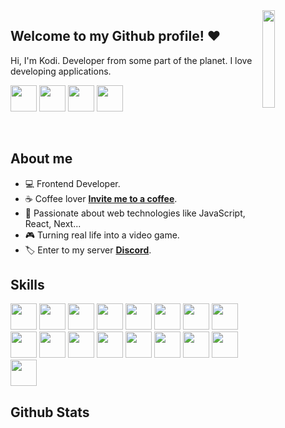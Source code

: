 <img align='right' src='https://github.com/kodiexp/kodiexp/blob/main/img/right%20mario.gif' width='20%'>  

<h2 align='left'>Welcome to my Github profile! ♥️</h2> 

Hi, I'm Kodi. Developer from some part of the planet. I love developing applications. 
<br>

<p align='left'>
    <a href='https://discord.com/users/972840062209376306'><img src='https://github.com/kodiexp/kodiexp/blob/main/networks/discord.png' height='42px' /></a>
    <a target='_blank' href='https://github.com/kodiexp'><img src='https://github.com/kodiexp/kodiexp/blob/main/networks/github.png' height='42px' /></a>
    <a href='https://www.twitch.tv/kodiexp'><img src='https://github.com/kodiexp/kodiexp/blob/main/networks/t.png' height='42px' /></a>
    <a href='https://twitter.com/Kodiexp'><img src='https://github.com/kodiexp/kodiexp/blob/main/networks/twitter.png' height='42px' /></a>
</p>

<br>
<h2 align='left'>About me</h2>

- 💻 Frontend Developer.
- ☕ Coffee lover [**Invite me to a coffee**]().
- 💜 Passionate about web technologies like JavaScript, React, Next...
- 🎮 Turning real life into a video game.
- 🏷️ Enter to my server [**Discord**](https://discord.gg/MkTvbu9gva).


<h2 align='left'>Skills</h2>
<p align='left'>
    <img src='https://github.com/kodiexp/kodiexp/blob/main/skills/cloudflare.png' height='42px' />
    <img src='https://github.com/kodiexp/kodiexp/blob/main/skills/css.png' height='42px' />
    <img src='https://github.com/kodiexp/kodiexp/blob/main/skills/git.png' height='42px' />
    <img src='https://github.com/kodiexp/kodiexp/blob/main/skills/html.png' height='42px' />
    <img src='https://github.com/kodiexp/kodiexp/blob/main/skills/java.png' height='42px' />
    <img src='https://github.com/kodiexp/kodiexp/blob/main/skills/javascript.jpg' height='42px' />
    <img src='https://github.com/kodiexp/kodiexp/blob/main/skills/mongo.png' height='42px' />
    <img src='https://github.com/kodiexp/kodiexp/blob/main/skills/mysql.png' height='42px' />
    <img src='https://github.com/kodiexp/kodiexp/blob/main/skills/mariadb.png' height='42px' />
    <img src='https://github.com/kodiexp/kodiexp/blob/main/skills/nextjs.png' height='42px' />
    <img src='https://github.com/kodiexp/kodiexp/blob/main/skills/node.webp' height='42px' />
    <img src='https://github.com/kodiexp/kodiexp/blob/main/skills/react.png' height='42px' />
    <img src='https://github.com/kodiexp/kodiexp/blob/main/skills/typescript.png' height='42px' />
    <img src='https://github.com/kodiexp/kodiexp/blob/main/skills/php.png' height='42px' />
    <img src='https://github.com/kodiexp/kodiexp/blob/main/skills/power.png' height='42px' />
    <img src='https://github.com/kodiexp/kodiexp/blob/main/skills/bash.png' height='42px' />
    <img src='https://github.com/kodiexp/kodiexp/blob/main/skills/debian.webp' height='42px' />
</p>

<h2 align="left">Github Stats</h2>
<p align="left">
    <img src="https://github-readme-stats.vercel.app/api?username=kodiexp&count_private=true&include_all_commits=true&show_icons=truecount_private=true&layout=compact&theme=dark&hide_border=true&bg_color=1a1c1f&border_radius=10&custom_title=Estad%C3%ADsticas" alt="">
</p>

